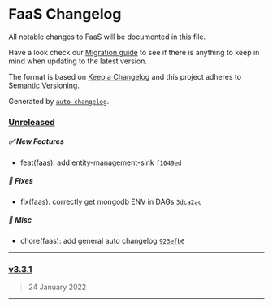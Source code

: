 # FaaS Changelog

All notable changes to FaaS will be documented in this file.

Have a look check our [Migration guide](https://github.com/FraunhoferISST/diva/blob/dev/migration/README.md)
to see if there is anything to keep in mind when updating to the latest version.

The format is based on [Keep a Changelog](https://keepachangelog.com/en/1.0.0/)
and this project adheres to [Semantic Versioning](https://semver.org/spec/v2.0.0.html).

Generated by [`auto-changelog`](https://github.com/CookPete/auto-changelog).

### [Unreleased](https://github.com/FraunhoferISST/diva/compare/v3.3.1...HEAD)

##### ✅ New Features

- feat(faas): add entity-management-sink [`f1049ed`](https://github.com/FraunhoferISST/diva/commit/f1049ed811943913473d6009340b8da78c92e59b)

##### 🚧 Fixes

- fix(faas): correctly get mongodb ENV in DAGs [`3dca2ac`](https://github.com/FraunhoferISST/diva/commit/3dca2ac4c377cb9c1f5c2216d16a8c9fd6c598c7)

##### 📜 Misc

- chore(faas): add general auto changelog [`923efb6`](https://github.com/FraunhoferISST/diva/commit/923efb65f1bcad1b30fc67631e10baa059c5bda4)

---

### [v3.3.1](https://github.com/FraunhoferISST/diva/compare/v3.3.0...v3.3.1)

> 24 January 2022

---

[comment]: # (Generated with npx auto-changelog -o CHANGELOG.md -t changelog-template.hbs)